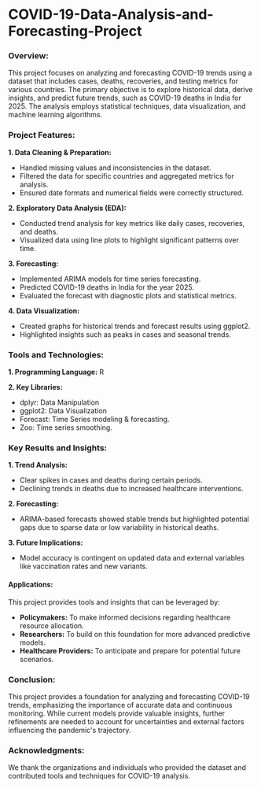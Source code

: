 # COVID-19-Data-Analysis-and-Forecasting-Project

### Overview:
This project focuses on analyzing and forecasting COVID-19 trends using a dataset that includes cases, deaths, recoveries, and testing metrics for various countries. The primary objective is to explore historical data, derive insights, and predict future trends, such as COVID-19 deaths in India for 2025. The analysis employs statistical techniques, data visualization, and machine learning algorithms.

### Project Features:

**1. Data Cleaning & Preparation:**
- Handled missing values and inconsistencies in the dataset.
- Filtered the data for specific countries and aggregated metrics for analysis.
- Ensured date formats and numerical fields were correctly structured.

**2. Exploratory Data Analysis (EDA):**
- Conducted trend analysis for key metrics like daily cases, recoveries, and deaths.
- Visualized data using line plots to highlight significant patterns over time.

**3. Forecasting:**
- Implemented ARIMA models for time series forecasting.
- Predicted COVID-19 deaths in India for the year 2025.
- Evaluated the forecast with diagnostic plots and statistical metrics.

**4. Data Visualization:**
- Created graphs for historical trends and forecast results using ggplot2.
- Highlighted insights such as peaks in cases and seasonal trends.

### Tools and Technologies:

**1. Programming Language:** R

**2. Key Libraries:**
- dplyr: Data Manipulation
- ggplot2: Data Visualization
- Forecast: Time Series modeling & forecasting.
- Zoo: Time series smoothing.

### Key Results and Insights:

**1. Trend Analysis:**
- Clear spikes in cases and deaths during certain periods.
- Declining trends in deaths due to increased healthcare interventions.

**2. Forecasting:**
- ARIMA-based forecasts showed stable trends but highlighted potential gaps due to sparse data or low variability in historical deaths.

**3. Future Implications:**
- Model accuracy is contingent on updated data and external variables like vaccination rates and new variants.

#### Applications: 
This project provides tools and insights that can be leveraged by:
- **Policymakers:** To make informed decisions regarding healthcare resource allocation.
- **Researchers:** To build on this foundation for more advanced predictive models.
- **Healthcare Providers:** To anticipate and prepare for potential future scenarios.

### Conclusion: 
This project provides a foundation for analyzing and forecasting COVID-19 trends, emphasizing the importance of accurate data and continuous monitoring. While current models provide valuable insights, further refinements are needed to account for uncertainties and external factors influencing the pandemic's trajectory.

### Acknowledgments: 
We thank the organizations and individuals who provided the dataset and contributed tools and techniques for COVID-19 analysis.
